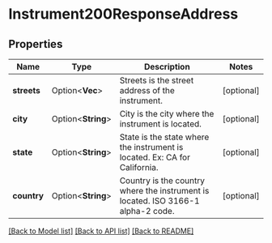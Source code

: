# Instrument200ResponseAddress

## Properties

Name | Type | Description | Notes
------------ | ------------- | ------------- | -------------
**streets** | Option<**Vec<String>**> | Streets is the street address of the instrument. | [optional]
**city** | Option<**String**> | City is the city where the instrument is located. | [optional]
**state** | Option<**String**> | State is the state where the instrument is located. Ex: CA for California. | [optional]
**country** | Option<**String**> | Country is the country where the instrument is located. ISO 3166-1 alpha-2 code. | [optional]

[[Back to Model list]](../README.md#documentation-for-models) [[Back to API list]](../README.md#documentation-for-api-endpoints) [[Back to README]](../README.md)


